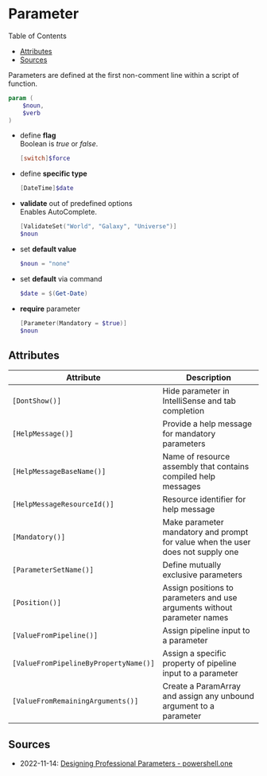 <h1> Parameter </h1>

Table of Contents
- [Attributes](#attributes)
- [Sources](#sources)

Parameters are defined at the first non-comment line within a script of function.
```powershell
param (
    $noun,
    $verb
)
```

- define **flag**  
    Boolean is _true_ or _false_.
    ```powershell
    [switch]$force
    ```
- define **specific type**  
    ```powershell
    [DateTime]$date
    ```
- **validate** out of predefined options  
    Enables AutoComplete.
    ```powershell
    [ValidateSet("World", "Galaxy", "Universe")]
    $noun
    ```
- set **default value**  
    ```powershell
    $noun = "none"
    ```
- set **default** via command  
    ```powershell
    $date = $(Get-Date)
    ```
- **require** parameter  
    ```powershell
    [Parameter(Mandatory = $true)]
    $noun
    ```
    
## Attributes

| Attribute                             | Description                                                                     |
| ------------------------------------- | ------------------------------------------------------------------------------- |
| `[DontShow()]`                        | Hide parameter in IntelliSense and tab completion                               |
| `[HelpMessage()]`                     | Provide a help message for mandatory parameters                                 |
| `[HelpMessageBaseName()]`             | Name of resource assembly that contains compiled help messages                  |
| `[HelpMessageResourceId()]`           | Resource identifier for help message                                            |
| `[Mandatory()]`                       | Make parameter mandatory and prompt for value when the user does not supply one |
| `[ParameterSetName()]`                | Define mutually exclusive parameters                                            |
| `[Position()]`                        | Assign positions to parameters and use arguments without parameter names        |
| `[ValueFromPipeline()]`               | Assign pipeline input to a parameter                                            |
| `[ValueFromPipelineByPropertyName()]` | Assign a specific property of pipeline input to a parameter                     |
| `[ValueFromRemainingArguments()]`     | Create a ParamArray and assign any unbound argument to a parameter              |


## Sources
- 2022-11-14: [Designing Professional Parameters - powershell.one](https://powershell.one/powershell-internals/attributes/parameters)